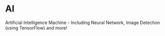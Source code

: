 # AI
Artificial Intelligence Machine - Including Neural Network, Image Detection (using TensorFlow) and more!
